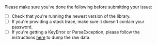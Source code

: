 Please make sure you've done the following before submitting your issue:

- [ ] Check that you're running the newest version of the library.
- [ ] If you're providing a stack trace, make sure it doesn't contain your password.
- [ ] If you're getting a KeyError or ParseException, please follow the instructions [here](https://gkeepapi.readthedocs.io/en/latest/#reporting-errors) to dump the raw data.
